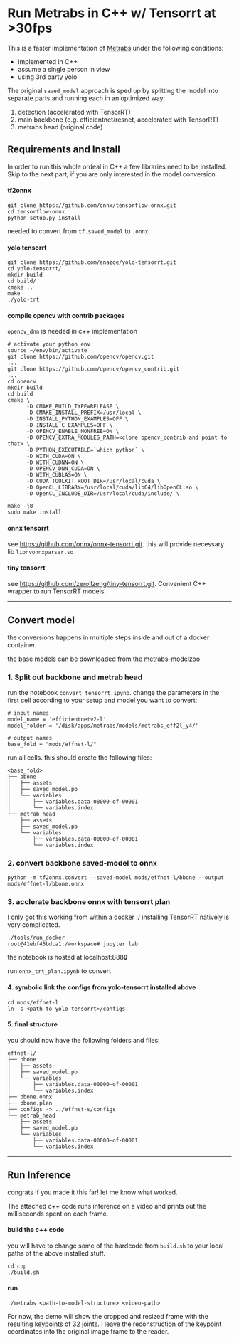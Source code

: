 # Run Metrabs in C++ w/ Tensorrt at >30fps

This is a faster implementation of [Metrabs](https://github.com/isarandi/metrabs) under the following conditions:

- implemented in C++
- assume a single person in view
- using 3rd party yolo

The original `saved_model` approach is sped up by splitting the model into separate parts and running each in an optimized way:
1. detection (accelerated with TensorRT)
2. main backbone (e.g. efficientnet/resnet, accelerated with TensorRT)
3. metrabs head (original code)

## Requirements and Install
In order to run this whole ordeal in C++ a few libraries need to be installed. Skip to the next part, if you are only interested in the model conversion.

#### tf2onnx
```
git clone https://github.com/onnx/tensorflow-onnx.git
cd tensorflow-onnx
python setup.py install
```
needed to convert from `tf.saved_model` to `.onnx`

#### yolo tensorrt 
```
git clone https://github.com/enazoe/yolo-tensorrt.git
cd yolo-tensorrt/
mkdir build
cd build/
cmake ..
make
./yolo-trt
```

#### compile opencv with contrib packages 
`opencv_dnn` is needed in c++ implementation

```
# activate your python env
source ~/env/bin/activate
git clone https://github.com/opencv/opencv.git
...
git clone https://github.com/opencv/opencv_contrib.git
...
cd opencv
mkdir build
cd build
cmake \
      -D CMAKE_BUILD_TYPE=RELEASE \
      -D CMAKE_INSTALL_PREFIX=/usr/local \
      -D INSTALL_PYTHON_EXAMPLES=OFF \
      -D INSTALL_C_EXAMPLES=OFF \
      -D OPENCV_ENABLE_NONFREE=ON \
      -D OPENCV_EXTRA_MODULES_PATH=<clone opencv_contrib and point to that> \
      -D PYTHON_EXECUTABLE=`which python` \
      -D WITH_CUDA=ON \
      -D WITH_CUDNN=ON \
      -D OPENCV_DNN_CUDA=ON \
      -D WITH_CUBLAS=ON \
      -D CUDA_TOOLKIT_ROOT_DIR=/usr/local/cuda \
      -D OpenCL_LIBRARY=/usr/local/cuda/lib64/libOpenCL.so \
      -D OpenCL_INCLUDE_DIR=/usr/local/cuda/include/ \
      ..
make -j8
sudo make install
```

#### onnx tensorrt
see https://github.com/onnx/onnx-tensorrt.git. this will provide necessary lib `libnvonnxparser.so`

#### tiny tensorrt
see https://github.com/zerollzeng/tiny-tensorrt.git. Convenient C++ wrapper to run TensorRT models.

------------------
## Convert model
the conversions happens in multiple steps inside and out of a docker container.

the base models can be downloaded from the [metrabs-modelzoo](https://github.com/isarandi/metrabs/blob/master/docs/MODELS.md)

### 1. Split out backbone and metrab head
run the notebook `convert_tensorrt.ipynb`. change the parameters in the first cell according to your setup and model you want to convert:
```
# input names
model_name = 'efficientnetv2-l'
model_folder = '/disk/apps/metrabs/models/metrabs_eff2l_y4/'

# output names
base_fold = "mods/effnet-l/"
```
run all cells. this should create the following files:

```
<base_fold>
├── bbone
│   ├── assets
│   ├── saved_model.pb
│   └── variables
│       ├── variables.data-00000-of-00001
│       └── variables.index
└── metrab_head
    ├── assets
    ├── saved_model.pb
    └── variables
        ├── variables.data-00000-of-00001
        └── variables.index
```

### 2. convert backbone saved-model to onnx
```
python -m tf2onnx.convert --saved-model mods/effnet-l/bbone --output mods/effnet-l/bbone.onnx
```

### 3. acclerate backbone onnx with tensorrt plan
I only got this working from within a docker :/ installing TensorRT natively is very complicated.
```
./tools/run_docker
root@41ebf45bdca1:/workspace# jupyter lab
```
the notebook is hosted at localhost:888**9**

run `onnx_trt_plan.ipynb` to convert 

#### 4. symbolic link the configs from yolo-tensorrt installed above
```
cd mods/effnet-l
ln -s <path to yolo-tensorrt>/configs
```

#### 5. final structure
you should now have the following folders and files:
```
effnet-l/
├── bbone
│   ├── assets
│   ├── saved_model.pb
│   └── variables
│       ├── variables.data-00000-of-00001
│       └── variables.index
├── bbone.onnx
├── bbone.plan
├── configs -> ../effnet-s/configs
└── metrab_head
    ├── assets
    ├── saved_model.pb
    └── variables
        ├── variables.data-00000-of-00001
        └── variables.index
```

------------------------

## Run Inference
congrats if you made it this far! let me know what worked.

The attached c++ code runs inference on a video and prints out the milliseconds spent on each frame.
#### build the c++ code
you will have to change some of the hardcode from `build.sh` to your local paths of the above installed stuff.
```
cd cpp
./build.sh
```

#### run
```
./metrabs <path-to-model-structure> <video-path>
```
For now, the demo will show the cropped and resized frame with the resulting keypoints of 32 joints. I leave the reconstruction of the keypoint coordinates into the original image frame to the reader.
